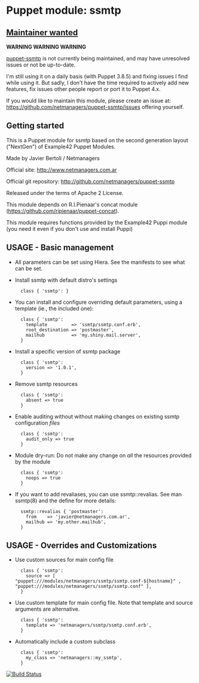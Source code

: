 # Puppet module: ssmtp

## [Maintainer wanted](https://github.com/netmanagers/puppet-ssmtp/issues/new)

**WARNING WARNING WARNING**

[puppet-ssmtp](https://github.com/netmanagers/puppet-ssmtp) is not currently being maintained, 
and may have unresolved issues or not be up-to-date. 

I'm still using it on a daily basis (with Puppet 3.8.5) and fixing issues I find
while using it. But sadly, I don't have the time required to actively add new features,
fix issues other people report or port it to Puppet 4.x.

If you would like to maintain this module,
please create an issue at: https://github.com/netmanagers/puppet-ssmtp/issues
offering yourself.

## Getting started

This is a Puppet module for ssmtp based on the second generation layout ("NextGen") of Example42 Puppet Modules.

Made by Javier Bertoli / Netmanagers

Official site: http://www.netmanagers.com.ar

Official git repository: http://github.com/netmanagers/puppet-ssmtp

Released under the terms of Apache 2 License.

This module depends on R.I.Pienaar's concat module (https://github.com/ripienaar/puppet-concat).

This module requires functions provided by the Example42 Puppi module (you need it even if you don't use and install Puppi)

## USAGE - Basic management

* All parameters can be set using Hiera. See the manifests to see what can be set.

* Install ssmtp with default distro's settings

        class { 'ssmtp': }

* You can install and configure overriding default parameters, using a template
  (ie., the included one):

        class { 'ssmtp': 
          template         => 'ssmtp/ssmtp.conf.erb',
          root_destination => 'postmaster',
          mailhub          => 'my.shiny.mail.server',
        }

* Install a specific version of ssmtp package

        class { 'ssmtp':
          version => '1.0.1',
        }

* Remove ssmtp resources

        class { 'ssmtp':
          absent => true
        }

* Enable auditing without without making changes on existing ssmtp configuration *files*

        class { 'ssmtp':
          audit_only => true
        }

* Module dry-run: Do not make any change on *all* the resources provided by the module

        class { 'ssmtp':
          noops => true
        }

* If you want to add revaliases, you can use ssmtp::revalias.
  See man ssmtp(8) and the define for more details:

        ssmtp::revalias { 'postmaster':
          from    => 'javier@netmanagers.com.ar',
          mailhub => 'my.other.mailhub',
        }

## USAGE - Overrides and Customizations
* Use custom sources for main config file 

        class { 'ssmtp':
          source => [ "puppet:///modules/netmanagers/ssmtp/ssmtp.conf-${hostname}" , "puppet:///modules/netmanagers/ssmtp/ssmtp.conf" ], 
        }


* Use custom template for main config file. Note that template and source arguments are alternative. 

        class { 'ssmtp':
          template => 'netmanagers/ssmtp/ssmtp.conf.erb',
        }

* Automatically include a custom subclass

        class { 'ssmtp':
          my_class => 'netmanagers::my_ssmtp',
        }



[![Build Status](https://travis-ci.org/netmanagers/puppet-ssmtp.png?branch=master)](https://travis-ci.org/netmanagers/puppet-ssmtp)
